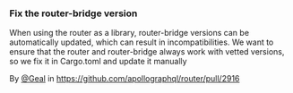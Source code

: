 ### Fix the router-bridge version 

When using the router as a library, router-bridge versions can be automatically updated, which can result in incompatibilities. We want to ensure that the router and router-bridge always work with vetted versions, so we fix it in Cargo.toml and update it manually

By [@Geal](https://github.com/Geal) in https://github.com/apollographql/router/pull/2916